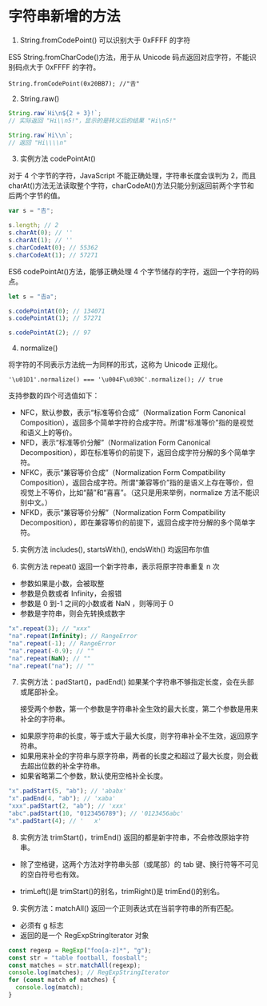 # 字符串新增的方法

1. String.fromCodePoint() 可以识别大于 0xFFFF 的字符

ES5 String.fromCharCode()方法，用于从 Unicode 码点返回对应字符，不能识别码点大于 0xFFFF 的字符。

`String.fromCodePoint(0x20BB7); //"𠮷"`

2. String.raw()

```js
String.raw`Hi\n${2 + 3}!`;
// 实际返回 "Hi\\n5!"，显示的是转义后的结果 "Hi\n5!"

String.raw`Hi\\n`;
// 返回 "Hi\\\\n"
```

3. 实例方法 codePointAt()

对于 4 个字节的字符，JavaScript 不能正确处理，字符串长度会误判为 2，而且 charAt()方法无法读取整个字符，charCodeAt()方法只能分别返回前两个字节和后两个字节的值。

```js
var s = "𠮷";

s.length; // 2
s.charAt(0); // ''
s.charAt(1); // ''
s.charCodeAt(0); // 55362
s.charCodeAt(1); // 57271
```

ES6 codePointAt()方法，能够正确处理 4 个字节储存的字符，返回一个字符的码点。

```js
let s = "𠮷a";

s.codePointAt(0); // 134071
s.codePointAt(1); // 57271

s.codePointAt(2); // 97
```

4. normalize()

将字符的不同表示方法统一为同样的形式，这称为 Unicode 正规化。

`'\u01D1'.normalize() === '\u004F\u030C'.normalize(); // true`

支持参数的四个可选值如下：

- NFC，默认参数，表示“标准等价合成”（Normalization Form Canonical Composition），返回多个简单字符的合成字符。所谓“标准等价”指的是视觉和语义上的等价。
- NFD，表示“标准等价分解”（Normalization Form Canonical Decomposition），即在标准等价的前提下，返回合成字符分解的多个简单字符。
- NFKC，表示“兼容等价合成”（Normalization Form Compatibility Composition），返回合成字符。所谓“兼容等价”指的是语义上存在等价，但视觉上不等价，比如“囍”和“喜喜”。（这只是用来举例，normalize 方法不能识别中文。）
- NFKD，表示“兼容等价分解”（Normalization Form Compatibility Decomposition），即在兼容等价的前提下，返回合成字符分解的多个简单字符。

5. 实例方法 includes(), startsWith(), endsWith() 均返回布尔值

6. 实例方法 repeat() 返回一个新字符串，表示将原字符串重复 n 次

- 参数如果是小数，会被取整
- 参数是负数或者 Infinity，会报错
- 参数是 0 到-1 之间的小数或者 NaN ，则等同于 0
- 参数是字符串，则会先转换成数字

```js
"x".repeat(3); // "xxx"
"na".repeat(Infinity); // RangeError
"na".repeat(-1); // RangeError
"na".repeat(-0.9); // ""
"na".repeat(NaN); // ""
"na".repeat("na"); // ""
```

7. 实例方法：padStart()，padEnd() 如果某个字符串不够指定长度，会在头部或尾部补全。

   接受两个参数，第一个参数是字符串补全生效的最大长度，第二个参数是用来补全的字符串。

- 如果原字符串的长度，等于或大于最大长度，则字符串补全不生效，返回原字符串。
- 如果用来补全的字符串与原字符串，两者的长度之和超过了最大长度，则会截去超出位数的补全字符串。
- 如果省略第二个参数，默认使用空格补全长度。

```js
"x".padStart(5, "ab"); // 'ababx'
"x".padEnd(4, "ab"); // 'xaba'
"xxx".padStart(2, "ab"); // 'xxx'
"abc".padStart(10, "0123456789"); // '0123456abc'
"x".padStart(4); // '   x'
```

8. 实例方法 trimStart()，trimEnd() 返回的都是新字符串，不会修改原始字符串。

- 除了空格键，这两个方法对字符串头部（或尾部）的 tab 键、换行符等不可见的空白符号也有效。

- trimLeft()是 trimStart()的别名，trimRight()是 trimEnd()的别名。

9. 实例方法：matchAll() 返回一个正则表达式在当前字符串的所有匹配。

- 必须有 g 标志
- 返回的是一个 RegExpStringIterator 对象

```js
const regexp = RegExp("foo[a-z]*", "g");
const str = "table football, foosball";
const matches = str.matchAll(regexp);
console.log(matches); // RegExpStringIterator
for (const match of matches) {
  console.log(match);
}
```
